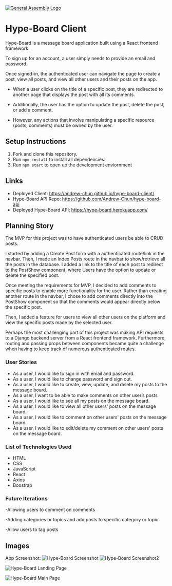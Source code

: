 [![General Assembly Logo](https://camo.githubusercontent.com/1a91b05b8f4d44b5bbfb83abac2b0996d8e26c92/687474703a2f2f692e696d6775722e636f6d2f6b6538555354712e706e67)](https://generalassemb.ly/education/web-development-immersive)

# Hype-Board Client

Hype-Board is a message board application built using a React frontend framework.

To sign up for an account, a user simply needs to provide an email and password.

Once signed-in, the authenticated user can navigate the page to create a post, view all posts, and view all other users and their posts on the app.

- When a user clicks on the title of a specific post, they are redirected to another page that displays the post with all its comments.

- Additionally, the user has the option to update the post, delete the post, or add a comment.

- However, any actions that involve manipulating a specific resource (posts, comments) must be owned by the user.


## Setup Instructions
1. Fork and clone this repository.
2. Run ```npm install``` to install all dependencies.
3. Run ```npm start``` to open up the development enviornment

## Links
-   Deployed Client: https://andrew-chun.github.io/hype-board-client/
-   Hype-Board API Repo: https://github.com/Andrew-Chun/hype-board-api
-   Deployed Hype-Board API: https://hype-board.herokuapp.com/

## Planning Story
The MVP for this project was to have authenticated users be able to CRUD posts.

I started by adding a Create Post form with a authenticated route/link in the navbar. Then, I made an Index Posts route in the navbar to show/retrieve all the posts in the database. I added a link to the title of each post to redirect to the PostShow component, where Users have the option to update or delete the specified post.

Once meeting the requirements for MVP, I decided to add comments to specific posts to enable more functionality for the user. Rather than creating another route in the navbar, I chose to add comments directly into the PostShow component so that the comments would appear directly below the specific post.

Then, I added a feature for users to view all other users on the platform and view the specific posts made by the selected user.

Perhaps the most challenging part of this project was making API requests to a Django backend server from a React frontend framework. Furthermore, routing and passing props between components became quite a challenge when having to keep track of numerous authenticated routes.

### User Stories
-   As a user, I would like to sign in with email and password.
-   As a user, I would like to change password and sign out.
-   As a user, I would like to create, view, update, and delete my posts to the message board.
-   As a user, I want to be able to make comments on other user’s posts
-   As a user, I would like to see all my posts on the message board.
-   As a user, I would like to view all other users' posts on the message board.
-   As a user, I would like to comment on other users' posts on the message board.
-   As a user, I would like to edit/delete my comment on other users' posts on the message board.

### List of Technologies Used
-   HTML
-   CSS
-   JavaScript
-   React
-   Axios
-   Boostrap

### Future Iterations
-Allowing users to comment on comments

-Adding categories or topics and add posts to specific category or topic

-Allow users to tag posts

## Images
App Screenshot:
![Hype-Board Screenshot](https://i.imgur.com/9wh9jJD.png)
![Hype-Board Screenshot2](https://i.imgur.com/qv8wQA5.png)

![Hype-Board Landing Page](https://i.imgur.com/flcSDv2.png)

![Hype-Board Main Page](https://i.imgur.com/A2w4YeE.png)
